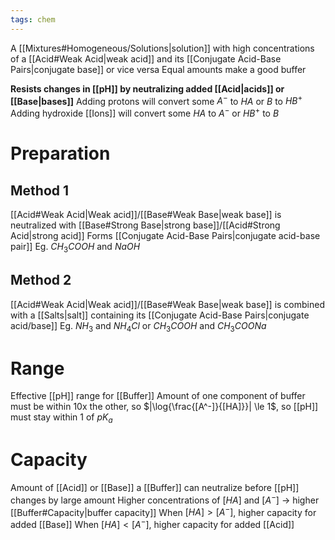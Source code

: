 ```yaml
---
tags: chem
---
```

A [[Mixtures#Homogeneous/Solutions|solution]] with high concentrations of a [[Acid#Weak Acid|weak acid]] and its [[Conjugate Acid-Base Pairs|conjugate base]] or vice versa
Equal amounts make a good buffer

**Resists changes in [[pH]] by neutralizing added [[Acid|acids]] or [[Base|bases]]**
Adding protons will convert some $A^-$ to $HA$ or $B$ to $HB^+$
Adding hydroxide [[Ions]] will convert some $HA$ to $A^-$ or $HB^+$ to $B$
# Preparation
## Method 1
[[Acid#Weak Acid|Weak acid]]/[[Base#Weak Base|weak base]] is neutralized with [[Base#Strong Base|strong base]]/[[Acid#Strong Acid|strong acid]]
Forms [[Conjugate Acid-Base Pairs|conjugate acid-base pair]]
Eg. $CH_3COOH$ and $NaOH$
## Method 2
[[Acid#Weak Acid|Weak acid]]/[[Base#Weak Base|weak base]] is combined with a [[Salts|salt]] containing its [[Conjugate Acid-Base Pairs|conjugate acid/base]]
Eg. $NH_3$ and $NH_4Cl$ or $CH_3COOH$ and $CH_3COONa$
# Range
Effective [[pH]] range for [[Buffer]]
Amount of one component of buffer must be within 10x the other, so
$|\log{\frac{[A^-]}{[HA]}}| \le 1$, so
[[pH]] must stay within 1 of $pK_a$
# Capacity
Amount of [[Acid]] or [[Base]] a [[Buffer]] can neutralize before [[pH]] changes by large amount
Higher concentrations of $[HA]$ and $[A^-]$ → higher [[Buffer#Capacity|buffer capacity]]
When $[HA]>[A^-]$, higher capacity for added [[Base]]
When $[HA]<[A^-]$, higher capacity for added [[Acid]]
